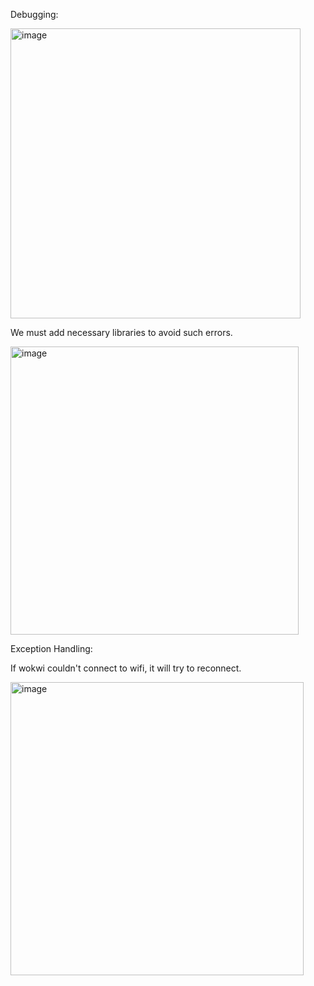 Debugging:






  <img width="464" alt="image" src="https://user-images.githubusercontent.com/85072435/201739357-3f7a8d24-d636-4c47-8fc8-935cbe01b290.png">
  
  We must add necessary libraries to avoid such errors.
  
  <img width="461" alt="image" src="https://user-images.githubusercontent.com/85072435/201739817-51100aca-bd7b-4370-abb5-828dcd1d9e15.png">


















Exception Handling:





  If wokwi couldn't connect to wifi, it will try to reconnect.



  <img width="469" alt="image" src="https://user-images.githubusercontent.com/85072435/201740083-aa3a4057-836c-462c-8584-81a872cefc3c.png">
